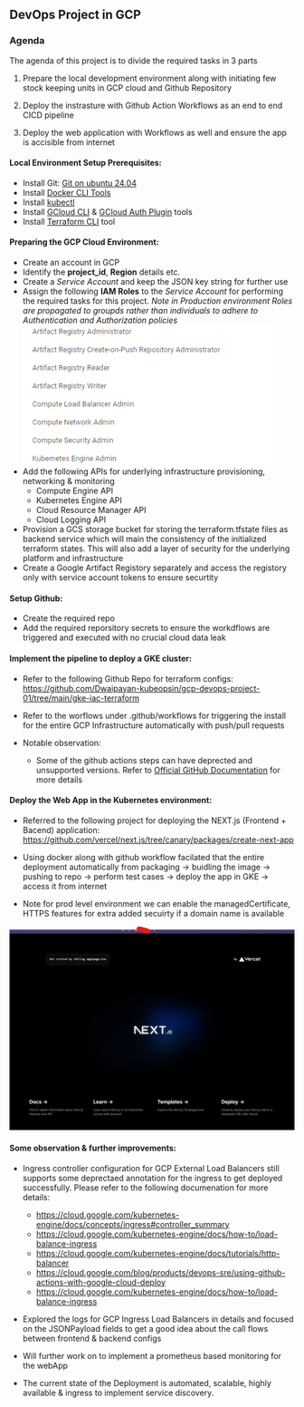 ## DevOps Project in GCP

### Agenda

The agenda of this project is to divide the required tasks in 3 parts

1. Prepare the local development environment along with initiating few stock keeping units in GCP cloud and Github Repository

2. Deploy the instrasture with Github Action Workflows as an end to end CICD pipeline

3. Deploy the web application with Workflows as well and ensure the app is accisible from internet


#### Local Environment Setup Prerequisites:

- Install Git: [Git on ubuntu 24.04](https://thelinuxforum.com/articles/865-install-git-on-ubuntu-24-04#:~:text=Git%20is%20a%20widely%20used,That's%20it!)
- Install [Docker CLI Tools](https://docs.docker.com/engine/install/ubuntu/)
- Install [kubectl](https://kubernetes.io/docs/tasks/tools/install-kubectl-linux/#install-using-native-package-management)
- Install [GCloud CLI](https://cloud.google.com/sdk/docs/install#deb) & [GCloud Auth Plugin]() tools
- Install [Terraform CLI](https://developer.hashicorp.com/terraform/tutorials/aws-get-started/install-cli) tool


#### Preparing the GCP Cloud Environment:

- Create an account in GCP
- Identify the **project_id**, **Region** details etc.
- Create a *Service Account* and keep the JSON key string for further use
- Assign the following **IAM Roles** to the *Service Account* for performing the required tasks for this project. *Note in Production environment Roles are propagated to groupds rather than individuals to adhere to Authentication and Authorization policies*
  ![alt text](image-1.png)
- Add the following APIs for underlying infrastructure provisioning, networking & monitoring
  - Compute Engine API
  - Kubernetes Engine API
  - Cloud Resource Manager API
  - Cloud Logging API
- Provision a GCS storage bucket for storing the terraform.tfstate files as backend service which will main the consistency of the initialized terraform states. This will also add a layer of security for the underlying platform and infrastructure
- Create a Google Artifact Registory separately and access the registory only with service account tokens to ensure securtity

#### Setup Github:

- Create the required repo
- Add the required reporsitory secrets to ensure the workdflows are triggered and executed with no crucial cloud data leak


#### Implement the pipeline to deploy a GKE cluster: 

- Refer to the following Github Repo for terraform configs: https://github.com/Dwaipayan-kubeopsin/gcp-devops-project-01/tree/main/gke-iac-terraform

- Refer to the worflows under .github/workflows for triggering the install for the entire GCP Infrastructure automatically with push/pull requests

- Notable observation:
  - Some of the github actions steps can have deprected and unsupported versions. Refer to [Official GitHub Documentation](https://docs.github.com/en/actions/about-github-actions/understanding-github-actions) for more details


#### Deploy the Web App in the Kubernetes environment:

- Referred to the following project for deploying the NEXT.js (Frontend + Bacend) application: https://github.com/vercel/next.js/tree/canary/packages/create-next-app

- Using docker along with github workflow facilated that the entire deployment automatically from packaging -> buidling the image -> pushing to repo -> perform test cases -> deploy the app in GKE -> access it from internet

- Note for prod level environment we can enable the managedCertificate, HTTPS features for extra added secuirty if a domain name is available

![alt text](image-2.png)


#### Some observation & further improvements:

- Ingress controller configuration for GCP External Load Balancers still supports some deprectaed annotation for the ingress to get deployed successfully. Please refer to the following documenation for more details: 

  - https://cloud.google.com/kubernetes-engine/docs/concepts/ingress#controller_summary
  - https://cloud.google.com/kubernetes-engine/docs/how-to/load-balance-ingress
  - https://cloud.google.com/kubernetes-engine/docs/tutorials/http-balancer
  - https://cloud.google.com/blog/products/devops-sre/using-github-actions-with-google-cloud-deploy
  - https://cloud.google.com/kubernetes-engine/docs/how-to/load-balance-ingress

- Explored the logs for GCP Ingress Load Balancers in details and focused on the JSONPayload fields to get a good idea about the call flows between frontend & backend configs

- Will further work on to implement a prometheus based monitoring for the webApp 

- The current state of the Deployment is automated, scalable, highly available & ingress to implement service discovery. 
